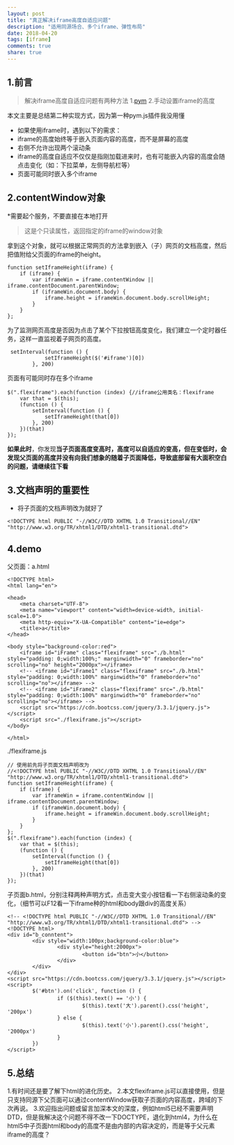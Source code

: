 ```yaml
---
layout: post
title: "真正解决iframe高度自适应问题"
description: "适用同源场合、多个iframe、弹性布局"
date: 2018-04-20
tags: [iframe]
comments: true
share: true
---
```



1.前言
----

> 解决iframe高度自适应问题有两种方法
1.[pym][1]
2.手动设置iframe的高度

本文主要是总结第二种实现方式，因为第一种pym.js插件我没用懂
- 如果使用iframe时，遇到以下的需求：
 - iframe的高度始终等于嵌入页面内容的高度，而不是屏幕的高度
 - 右侧不允许出现两个滚动条
 - iframe的高度自适应不仅仅是指刚加载进来时，也有可能嵌入内容的高度会随点击变化（如：下拉菜单，左侧导航栏等）
 - 页面可能同时嵌入多个iframe

2.contentWindow对象
-----------------
*需要起个服务，不要直接在本地打开
> 这是个只读属性，返回指定的iframe的window对象

拿到这个对象，就可以根据正常网页的方法拿到嵌入（子）网页的文档高度，然后把值附给父页面的iframe的height。

```
function setIframeHeight(iframe) {
    if (iframe) {
        var iframeWin = iframe.contentWindow || iframe.contentDocument.parentWindow;
        if (iframeWin.document.body) {
            iframe.height = iframeWin.document.body.scrollHeight;
        }
    }
};
```
为了监测网页高度是否因为点击了某个下拉按钮高度变化，我们建立一个定时器任务，这样一直监视着子网页的高度。

```
 setInterval(function () {
            setIframeHeight($('#iframe')[0])
        }, 200)
```
页面有可能同时存在多个iframe

```
$(".flexiframe").each(function (index) {//iframe公用类名：flexiframe
    var that = $(this);
    (function () {
        setInterval(function () {
            setIframeHeight(that[0])
        }, 200)
    })(that)
});
```

**如果此时**，你发现**当子页面高度变高时，高度可以自适应的变高，但在变低时，会发现父页面的高度并没有向我们想象的随着子页面降低，导致底部留有大面积空白的问题，请继续往下看**


3.文档声明的重要性
----------
- 将子页面的文档声明改为就好了

```
<!DOCTYPE html PUBLIC "-//W3C//DTD XHTML 1.0 Transitional//EN" "http://www.w3.org/TR/xhtml1/DTD/xhtml1-transitional.dtd">
```

4.demo
--
父页面：a.html

```
<!DOCTYPE html>
<html lang="en">

<head>
    <meta charset="UTF-8">
    <meta name="viewport" content="width=device-width, initial-scale=1.0">
    <meta http-equiv="X-UA-Compatible" content="ie=edge">
    <title>a</title>
</head>

<body style="background-color:red">
    <iframe id="iFrame" class="flexiframe" src="./b.html" style="padding: 0;width:100%;" marginwidth="0" frameborder="no" scrolling="no" height="2000px"></iframe>
    <!-- <iframe id="iFrame1" class="flexiframe" src="./b.html" style="padding: 0;width:100%" marginwidth="0" frameborder="no" scrolling="no"></iframe> -->
    <!-- <iframe id="iFrame2" class="flexiframe" src="./b.html" style="padding: 0;width:100%" marginwidth="0" frameborder="no" scrolling="no"></iframe> -->
    <script src="https://cdn.bootcss.com/jquery/3.3.1/jquery.js"></script>
    <script src="./flexiframe.js"></script>
</body>

</html>
```
./flexiframe.js

```
// 使用前先将子页面文档声明改为
//<!DOCTYPE html PUBLIC "-//W3C//DTD XHTML 1.0 Transitional//EN" "http://www.w3.org/TR/xhtml1/DTD/xhtml1-transitional.dtd">
function setIframeHeight(iframe) {
    if (iframe) {
        var iframeWin = iframe.contentWindow || iframe.contentDocument.parentWindow;
        if (iframeWin.document.body) {
            iframe.height = iframeWin.document.body.scrollHeight;
        }
    }
};
$(".flexiframe").each(function (index) {
    var that = $(this);
    (function () {
        setInterval(function () {
            setIframeHeight(that[0])
        }, 200)
    })(that)
});
```
子页面b.html，分别注释两种声明方式，点击变大变小按钮看一下右侧滚动条的变化，（细节可以F12看一下iframe种的html和body跟div的高度关系）

```
<!-- <!DOCTYPE html PUBLIC "-//W3C//DTD XHTML 1.0 Transitional//EN" "http://www.w3.org/TR/xhtml1/DTD/xhtml1-transitional.dtd"> -->
<!DOCTYPE html>
<div id="b_conntent">
        <div style="width:100px;background-color:blue">
                <div style="height:2000px">
                        <button id="btn">小</button>
                </div>
        </div>
</div>
<script src="https://cdn.bootcss.com/jquery/3.3.1/jquery.js"></script>
<script>
        $('#btn').on('click', function () {
                if ($(this).text() == '小') {
                        $(this).text('大').parent().css('height', '200px')
                } else {
                        $(this).text('小').parent().css('height', '2000px')
                }
        })
</script>
```

5.总结
----
1.有时间还是要了解下html的进化历史。
2.本文flexiframe.js可以直接使用，但是只支持同源下父页面可以通过contentWindow获取子页面的内容高度，跨域的下次再说。
3.欢迎指出问题或留言加深本文的深度，例如html5已经不需要声明DTD，但是我解决这个问题不得不改一下DOCTYPE，退化到html4，为什么在html5中子页面html和body的高度不是由内部的内容决定的，而是等于父元素iframe的高度？

  [1]: https://github.com/nprapps/pym.js